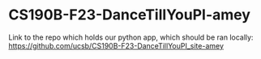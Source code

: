 # CS190B-F23-DanceTillYouPI-amey

Link to the repo which holds our python app, which should be ran locally: https://github.com/ucsb/CS190B-F23-DanceTillYouPI_site-amey
